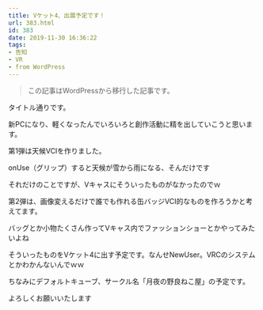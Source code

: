 ```yaml
---
title: Vケット4、出展予定です！
url: 383.html
id: 383
date: 2019-11-30 16:36:22
tags:
- 告知
- VR
- from WordPress
---
```

> この記事はWordPressから移行した記事です。

タイトル通りです。

新PCになり、軽くなったんでいろいろと創作活動に精を出していこうと思います。

<!-- more -->

第1弾は天候VCIを作りました。

onUse（グリップ）すると天候が雪から雨になる、そんだけです

それだけのことですが、Vキャスにそういったものがなかったのでｗ

第2弾は、画像変えるだけで誰でも作れる缶バッジVCI的なものを作ろうかと考えてます。

バッグとか小物たくさん作ってVキャス内でファッションショーとかやってみたいよね

そういったものをVケット4に出す予定です。なんせNewUser。VRCのシステムとかわかんないんでｗｗ

ちなみにデフォルトキューブ、サークル名「月夜の野良ねこ屋」の予定です。

よろしくお願いいたします